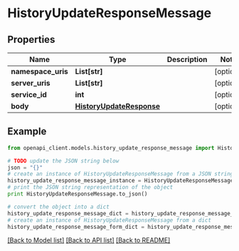 # HistoryUpdateResponseMessage


## Properties
Name | Type | Description | Notes
------------ | ------------- | ------------- | -------------
**namespace_uris** | **List[str]** |  | [optional] 
**server_uris** | **List[str]** |  | [optional] 
**service_id** | **int** |  | [optional] 
**body** | [**HistoryUpdateResponse**](HistoryUpdateResponse.md) |  | [optional] 

## Example

```python
from openapi_client.models.history_update_response_message import HistoryUpdateResponseMessage

# TODO update the JSON string below
json = "{}"
# create an instance of HistoryUpdateResponseMessage from a JSON string
history_update_response_message_instance = HistoryUpdateResponseMessage.from_json(json)
# print the JSON string representation of the object
print HistoryUpdateResponseMessage.to_json()

# convert the object into a dict
history_update_response_message_dict = history_update_response_message_instance.to_dict()
# create an instance of HistoryUpdateResponseMessage from a dict
history_update_response_message_form_dict = history_update_response_message.from_dict(history_update_response_message_dict)
```
[[Back to Model list]](../README.md#documentation-for-models) [[Back to API list]](../README.md#documentation-for-api-endpoints) [[Back to README]](../README.md)


